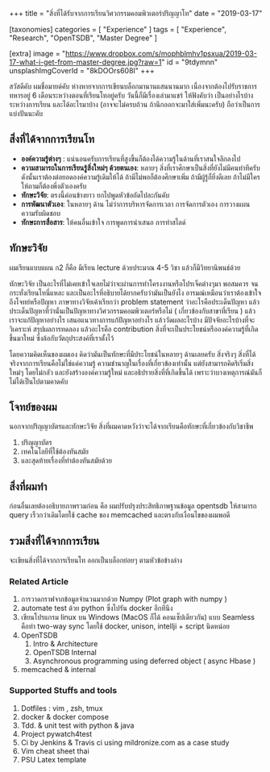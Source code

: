 +++
title = "สิ่งที่ได้รับจากการเรียนวิศวกรรมคอมพิวเตอร์ปริญญาโท"
date = "2019-03-17"

[taxonomies]
categories = [ "Experience" ]
tags = [ "Experience", "Research", "OpenTSDB", "Master Degree" ]

[extra]
image = "https://www.dropbox.com/s/mophblmhv1psxua/2019-03-17-what-i-get-from-master-degree.jpg?raw=1"
id = "9tdymnn"
unsplashImgCoverId = "8kDOOrs608I"
+++

สวัสดีคับ ผมชื่อมายด์คับ ห่างหายจากการเขียนบล็อกมานานแสนนานมาก เนื่องจากต้องไปรับราชการทหารอยู่ 6 เดือนระหว่างตอนที่เรียนโทอยู่ครับ วันนี้ก็มีเรื่องเล่ามาแชร์ ให้ฟังคับว่า เป็นอย่างไรบ้างระหว่างการเรียน และได้อะไรมาบ้าง (อาจจะไม่ครบถ้วน ถ้านึกออกจะมาใส่เพิ่มนะครับ) ถือว่าเป็นการแบ่งปันนะคับ

## สิ่งที่ได้จากการเรียนโท
* **องค์ความรู้ต่างๆ** : แน่นอนครับการเรียนที่สูงขึ้นก็ต้องได้ความรู้ในด้านที่เราสนใจลึกลงไป
* **ความสามารถในการเรียนรู้สิ่งใหม่ๆ ด้วยตนเอง**: หลายๆ สิ่งที่เราศึกษาเป็นสิ่งที่ยังไม่มีคนทำทีครับ ดังนั้นเราต้องต่อยอดองค์ความรู้เดิมให้ได้ ถ้ามีไม่พอก็ต้องศึกษาเพิ่ม ถ้ามีผู้รู้ก็ยิ่งดีเลย ถ้าไม่มีใครให้ถามก็ต้องพึ่งตัวเองครับ
* **ทักษะวิจัย**: ตรงนี้ค่อนข้างยาว ยกไปพูดหัวข้อถัดไปละกันคับ
* **การพัฒนาตัวเอง**: ในหลายๆ ด้าน ไม่ว่าการบริหารจัดการเวลา การจัดการตัวเอง การวางแผน ความรับผิดชอบ
* **ทักษะการสื่อสาร**: ให้คนอื่นเข้าใจ การพูดการนำเสนอ การทำสไลด์

## ทักษะวิจัย
ผมเรียนแบบแผน ก2 ก็คือ มีเรียน lecture ด้วยประมาณ 4-5 วิชา แล้วก็มีวิทยานิพนธ์ด้วย

ทักษะวิจัย เป็นอะไรที่ไม่เคยเข้าใจเลยไม่ว่าจะผ่านการทำโครงงานหรือโปรเจ็คต่างๆมา พอสมควร จนกระทั่งเรียนโทนี่แหละ และเป็นอะไรที่อธิบายได้ยากครับว่ามันเป็นยังไง อารมณ์เหมือนว่าเราต้องเข้าใจถึงโจทย์หรือปัญหา ภาษาทางวิจัยเค้าเรียกว่า problem statement ว่าอะไรคือประเด็นปัญหา แล้วประเด็นปัญหาที่ว่านั่นเป็นปัญหาทางวิศวกรรมคอมพิวเตอร์หรือไม่ ( เกี่ยวข้องกับสาขาที่เรียน ) แล้วเราจะแก้ปัญหาอย่างไร เสนอแนวทางการแก้ปัญหาอย่างไร แล้ววัดผลอะไรบ้าง มีปัจจัยอะไรบ้างที่จะวิเคราะห์ สรุปผลการทดลอง แล้วอะไรคือ contribution สิ่งที่จะเป็นประโยชน์หรือองค์ความรู้ที่เกิดขึ้นมาใหม่ ซึ่งล้อกับวัตถุประสงค์ที่เราตั้งไว้

โดยความคิดเห็นของผมเอง คิดว่ามันเป็นทักษะที่มีประโยชน์ในหลายๆ ด้านเลยครับ สิ่งจริงๆ สิ่งที่ได้จริงจากการเรียนคือไม่ใช่แค่ความรู้ ความชำนาญในเรื่องที่เกี่ยวข้องเท่านั้น แต่ยังสามารถคิดริเริ่มสิ่งใหม่ๆ โดยไม่กลัว และยังสร้างองค์ความรู้ใหม่ และอธิปรายสิ่งที่ที่เกิดขึ้นได้ เพราะว่าบางเหตุการณ์มันก็ไม่ได้เป็นไปตามคาดคับ

## โจทย์ของผม
นอกจากปริญญาบัตรและทักษะวิจัย สิ่งที่ผมคาดหวังว่าจะได้จากเรียนคือทักษะที่เกี่ยวข้องกับวิชาชีพ
1. ปริญญาบัตร
2. เทคโนโลยีที่ใช้ต้องทันสมัย
3. และสุดท้ายเรื่องที่ทำต้องทันสมัยด้วย

## สิ่งที่ผมทำ

ก่อนอื่นเลยต้องอธิบายภาพรวมก่อน คือ ผมปรับปรุงประสิทธิภาพฐานข้อมูล opentsdb ให้สามารถ query เร็วกว่าเดิมโดยใช้ cache ของ memcached และตรงกับเงื่อนไขของผมพอดี

## รวมสิ่งที่ได้จากการเรียน

จะเขียนสิ่งที่ได้จากการเรียนโท ออกเป็นบล็อกย่อยๆ ตามหัวข้อข้างล่าง

### Related Article
1. การวาดกราฟจากข้อมูลจำนวนมากด้วย Numpy (Plot graph with numpy )
2. automate test ด้วย python ซึ่งไปรัน docker อีกทีนึง
3. เขียนโปรแกรม linux บน Windows (MacOS ก็ได้ คอนเซ็ปเดียวกัน) แบบ Seamless คือทำ two-way sync โดยใช้ docker, unison, intellji + script นิดหน่อย
4. OpenTSDB
    1. Intro & Architecture
    2. OpenTSDB Internal
    3. Asynchronous programming using deferred object ( async Hbase )
5. memcached & internal

### Supported Stuffs and tools
1. Dotfiles : vim , zsh, tmux
2. docker & docker compose
3. Tdd. & unit test with python & java
4. Project pywatch4test
5. Ci by Jenkins & Travis ci using mildronize.com as a case study
6. Vim cheat sheet thai
7. PSU Latex template
